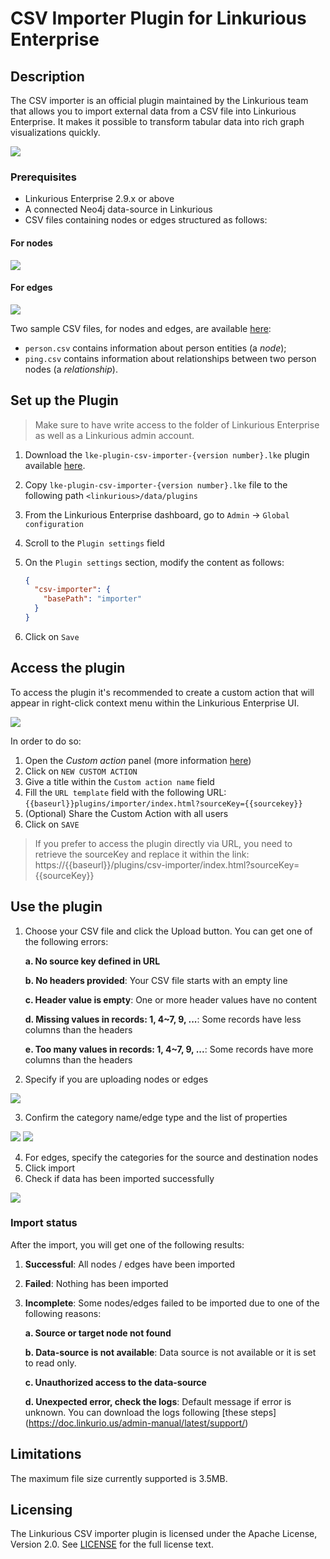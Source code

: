 # CSV Importer Plugin for Linkurious Enterprise

## Description
The CSV importer is an official plugin maintained by the Linkurious team that allows you to import
external data from a CSV file into Linkurious Enterprise. It makes it possible to transform tabular
data into rich graph visualizations quickly.

![](readme_assets/plugin.png)

### Prerequisites
- Linkurious Enterprise 2.9.x or above
- A connected Neo4j data-source in Linkurious 
- CSV files containing nodes or edges structured as follows:

#### For nodes

![](src/public/assets/img/node.png)

#### For edges

![](src/public/assets/img/edge.png)

Two sample CSV files, for nodes and edges, are available [here](https://github.com/Linkurious/lke-plugin-csv-importer/tree/master/sample%20csv):
- `person.csv` contains information about person entities (a *node*);
- `ping.csv` contains information about relationships between two person nodes (a *relationship*).

## Set up the Plugin

> Make sure to have write access to the folder of Linkurious Enterprise as well as a Linkurious admin account.

1. Download the `lke-plugin-csv-importer-{version number}.lke` plugin available [here](https://github.com/Linkurious/lke-plugin-csv-importer/releases).
2. Copy `lke-plugin-csv-importer-{version number}.lke` file to the following path `<linkurious>/data/plugins`
3. From the Linkurious Enterprise dashboard, go to `Admin` -> `Global configuration`
4. Scroll to the `Plugin settings` field
5. On the `Plugin settings` section, modify the content as follows:

    ```json
    {
      "csv-importer": {
        "basePath": "importer"
      }
    }
    ```
7. Click on `Save`

## Access the plugin

To access the plugin it's recommended to create a custom action that will appear in right-click context menu within the Linkurious 
Enterprise UI.

![](readme_assets/customaction.png)

In order to do so:

1. Open the *Custom action* panel (more information [here](https://doc.linkurio.us/user-manual/latest/custom-actions/#managing-custom-actions))
2. Click on `NEW CUSTOM ACTION`
3. Give a title within the `Custom action name` field
4. Fill the `URL template` field with the following URL: `{{baseurl}}plugins/importer/index.html?sourceKey={{sourcekey}}`
5. (Optional) Share the Custom Action with all users
6. Click on `SAVE`

> If you prefer to access the plugin directly via URL, you need to retrieve the sourceKey and replace it within the link:
> https://{{baseurl}}/plugins/csv-importer/index.html?sourceKey={{sourceKey}}

## Use the plugin

1. Choose your CSV file and click the Upload button. You can get one of the following errors:
    
   **a. No source key defined in URL**

   **b. No headers provided**:
   Your CSV file starts with an empty line

   **c. Header value is empty**:
   One or more header values have no content

   **d. Missing values in records: 1, 4~7, 9, ...**:
   Some records have less columns than the headers

   **e. Too many values in records: 1, 4~7, 9, ...**:
   Some records have more columns than the headers
    
    
2. Specify if you are uploading nodes or edges

![](readme_assets/choosetype.png)

3. Confirm the category name/edge type and the list of properties

![](readme_assets/checkcategory.png)
![](readme_assets/checkproperty.png)

4. For edges, specify the categories for the source and destination nodes
5. Click import
6. Check if data has been imported successfully

![](readme_assets/success.png)

### Import status

After the import, you will get one of the following results:

1. **Successful**: All nodes / edges have been imported

2. **Failed**: Nothing has been imported

3. **Incomplete**: Some nodes/edges failed to be imported due to one of the following reasons:

   **a. Source or target node not found**

   **b. Data-source is not available**:
      Data source is not available or it is set to read only.
   
   **c. Unauthorized access to the data-source**

   **d. Unexpected error, check the logs**:
      Default message if error is unknown. You can download the logs following [these steps] (https://doc.linkurio.us/admin-manual/latest/support/)

## Limitations

The maximum file size currently supported is 3.5MB.

## Licensing
The Linkurious CSV importer plugin is licensed under the Apache License, Version 2.0. See [LICENSE](/LICENSE) for the full license text.
